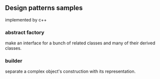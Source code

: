 ## Design patterns samples

implemented by c++

### abstract factory

make an interface for a bunch of related classes and many of their derived classes.

### builder

separate a complex object's construction with its representation.
